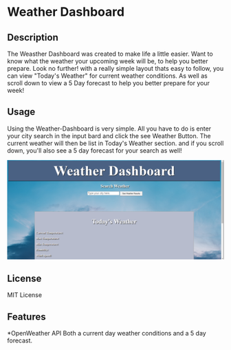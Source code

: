 # Weather Dashboard

## Description 

The Weasther Dashboard was created to make life a little easier. Want to know what the weather your upcoming week will be, to help you better prepare. Look no further! with a really simple layout thats easy to follow, you can view "Today's Weather" for current weather conditions. As well as scroll down to view a 5 Day forecast to help you better prepare for your week! 


## Usage 

Using the Weather-Dashboard is very simple. All you have to do is enter your city search in the input bard and click the see Weather Button. The current weather will then be list in Today's Weather section. and if you scroll down, you'll also see a 5 day forecast for your search as well!


![Weather Dashboard](assets\ScreenshotWD.png)

## License

MIT License

## Features

*OpenWeather API
Both a current day weather conditions and a 5 day forecast.
